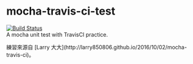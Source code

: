 # mocha-travis-ci-test
[![Build Status](https://travis-ci.org/WeiChiaChang/mocha-travis-ci-test.svg?branch=master)](https://travis-ci.org/WeiChiaChang/mocha-travis-ci-test)
<br>
A mocha unit test with TravisCI practice.
<br>
<p>練習來源自 [Larry 大大](http://larry850806.github.io/2016/10/02/mocha-travis-ci)。</p>
